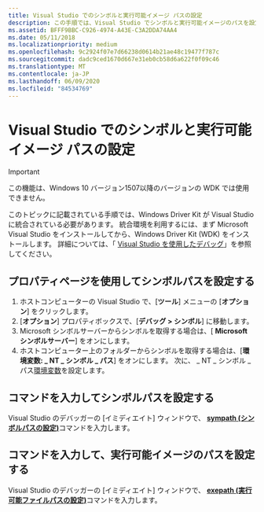 ```yaml
---
title: Visual Studio でのシンボルと実行可能イメージ パスの設定
description: この手順では、Visual Studio でシンボルと実行可能イメージのパスを設定します。
ms.assetid: BFFF9BBC-C926-4974-A43E-C3A2DDA74AA4
ms.date: 05/11/2018
ms.localizationpriority: medium
ms.openlocfilehash: 9c2924f07e7d66238d0614b21ae48c19477f787c
ms.sourcegitcommit: dadc9ced1670d667e31eb0cb58d6a622f0f09c46
ms.translationtype: MT
ms.contentlocale: ja-JP
ms.lasthandoff: 06/09/2020
ms.locfileid: "84534769"
---
```

# <a name="setting-symbol-and-executable-image-paths-in-visual-studio"></a>Visual Studio でのシンボルと実行可能イメージ パスの設定

> [!IMPORTANT]
> この機能は、Windows 10 バージョン1507以降のバージョンの WDK では使用できません。
>


このトピックに記載されている手順では、Windows Driver Kit が Visual Studio に統合されている必要があります。 統合環境を利用するには、まず Microsoft Visual Studio をインストールしてから、Windows Driver Kit (WDK) をインストールします。 詳細については、「 [Visual Studio を使用したデバッグ](debugging-using-visual-studio.md)」を参照してください。

## <a name="span-idsetting_the_symbol_path_by_using_a_property_pagespanspan-idsetting_the_symbol_path_by_using_a_property_pagespanspan-idsetting_the_symbol_path_by_using_a_property_pagespansetting-the-symbol-path-by-using-a-property-page"></a><span id="Setting_the_Symbol_Path_by_Using_a_Property_Page"></span><span id="setting_the_symbol_path_by_using_a_property_page"></span><span id="SETTING_THE_SYMBOL_PATH_BY_USING_A_PROPERTY_PAGE"></span>プロパティページを使用してシンボルパスを設定する


1.  ホストコンピューターの Visual Studio で、[**ツール**] メニューの [**オプション**] をクリックします。
2.  [**オプション**] プロパティボックスで、[**デバッグ &gt; シンボル**] に移動します。
3.  Microsoft シンボルサーバーからシンボルを取得する場合は、[ **Microsoft シンボルサーバー**] をオンにします。
4.  ホストコンピューター上のフォルダーからシンボルを取得する場合は、[**環境変数: \_ NT \_ シンボル \_ パス**] をオンにします。 次に、 \_ NT \_ シンボル \_ パス[環境変数](general-environment-variables.md)を設定します。

## <a name="span-idsetting_the_symbol_path_by_entering_a_commandspanspan-idsetting_the_symbol_path_by_entering_a_commandspanspan-idsetting_the_symbol_path_by_entering_a_commandspansetting-the-symbol-path-by-entering-a-command"></a><span id="Setting_the_Symbol_Path_by_Entering_a_Command"></span><span id="setting_the_symbol_path_by_entering_a_command"></span><span id="SETTING_THE_SYMBOL_PATH_BY_ENTERING_A_COMMAND"></span>コマンドを入力してシンボルパスを設定する


Visual Studio のデバッガーの [イミディエイト] ウィンドウで、 [**sympath (シンボルパスの設定)**](-sympath--set-symbol-path-.md)コマンドを入力します。

## <a name="span-idsetting_the_executable_image_path_by_entering_a_commandspanspan-idsetting_the_executable_image_path_by_entering_a_commandspanspan-idsetting_the_executable_image_path_by_entering_a_commandspansetting-the-executable-image-path-by-entering-a-command"></a><span id="Setting_the_Executable_Image_Path_by_Entering_a_Command"></span><span id="setting_the_executable_image_path_by_entering_a_command"></span><span id="SETTING_THE_EXECUTABLE_IMAGE_PATH_BY_ENTERING_A_COMMAND"></span>コマンドを入力して、実行可能イメージのパスを設定する


Visual Studio のデバッガーの [イミディエイト] ウィンドウで、 [**exepath (実行可能ファイルパスの設定)**](-exepath--set-executable-path-.md)コマンドを入力します。

 

 





